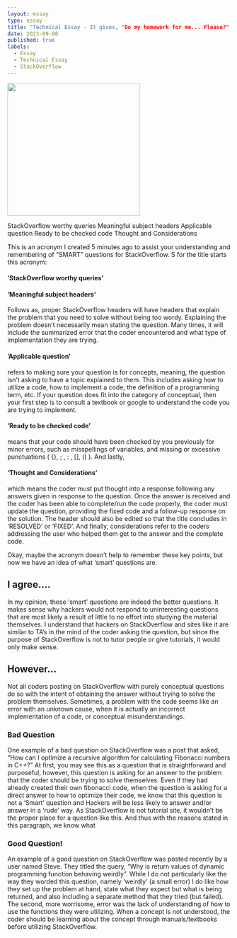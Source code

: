 ```yaml
---
layout: essay
type: essay
title: "Technical Essay - It gives, "Do my homework for me... Please?"
date: 2023-09-08
published: true
labels:
  - Essay
  - Technical Essay
  - StackOverflow
---
```


<img width="300px" class="rounded float-start pe-4" src="">

StackOverflow worthy queries
Meaningful subject headers
Applicable question
Ready to be checked code
Thought and Considerations

This is an acronym I created 5 minutes ago to assist your understanding and remembering of “SMART” questions for StackOverflow.
S for the title starts this acronym:
#### ’StackOverflow worthy queries’ 
#### ‘Meaningful subject headers’
Follows as, proper StackOverflow headers will have headers that explain the problem that you need to solve without being too wordy. Explaining the problem doesn’t necessarily mean stating the question. Many times, it will include the summarized error that the coder encountered and what type of implementation they are trying.
#### ’Applicable question’
refers to making sure your question is for concepts, meaning, the question isn’t asking to have a topic explained to them. This includes asking how to utilize a code, how to implement a code, the definition of a programming term, etc. If your question does fit into the category of conceptual, then your first step is to consult a textbook or google to understand the code you are trying to implement.
#### ’Ready to be checked code’ 
means that your code should have been checked by you previously for minor errors, such as misspellings of variables, and missing or excessive punctuations ( {}, ; , : , [], () ).
And lastly,
#### ‘Thought and Considerations’
which means the coder must put thought into a response following any answers given in response to the question. Once the answer is received and the coder has been able to complete/run the code properly, the coder must update the question, providing the fixed code and a follow-up response on the solution. The header should also be edited so that the title concludes in ‘RESOLVED’ or ‘FIXED’. And finally, considerations refer to the coders addressing the user who helped them get to the answer and the complete code. 

Okay, maybe the acronym doesn’t help to remember these key points, but now we have an idea of what ‘smart’ questions are.

## I agree….
In my opinion, these ‘smart’ questions are indeed the better questions. It makes sense why hackers would not respond to uninteresting questions that are most likely a result of little to no effort into studying the material themselves. I understand that hackers on StackOverflow and sites like it are similar to TA’s in the mind of the coder asking the question, but since the purpose of StackOverflow is not to tutor people or give tutorials, it would only make sense.

## However…
Not all coders posting on StackOverflow with purely conceptual questions do so with the intent of obtaining the answer without trying to solve the problem themselves. Sometimes, a problem with the code seems like an error with an unknown cause, when it is actually an incorrect implementation of a code, or conceptual misunderstandings. 

### Bad Question
One example of a bad question on StackOverflow was a post that asked, “How can I optimize a recursive algorithm for calculating Fibonacci numbers in C++?” At first, you may see this as a question that is straightforward and purposeful, however, this question is asking for an answer to the problem that the coder should be trying to solve themselves. Even if they had already created their own fibonacci code, when the question is asking for a direct answer to how to optimize their code, we know that this question is not a ‘Smart’ question and Hackers will be less likely to answer and/or answer in a ‘rude’ way. As StackOverflow is not tutorial site, it wouldn’t be the proper place for a question like this. And thus with the reasons stated in this paragraph, we know what 

### Good Question!
An example of a good question on StackOverflow was posted recently by a user named Steve. They titled the query, “Why is return values of dynamic programming function behaving weirdly”. While I do not particularly like the way they worded this question, namely ‘weirdly’ (a small error) I do like how they set up the problem at hand, state what they expect but what is being returned, and also including a separate method that they tried (but failed). The second, more worrisome, error was the lack of understanding of how to use the functions they were utilizing. When a concept is not understood, the coder should be learning about the concept through manuals/textbooks before utilizing StackOverflow.
